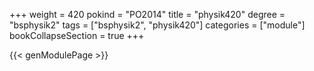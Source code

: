 +++
weight = 420
pokind = "PO2014"
title = "physik420"
degree = "bsphysik2"
tags = ["bsphysik2", "physik420"]
categories = ["module"]
bookCollapseSection = true
+++

{{< genModulePage >}}
